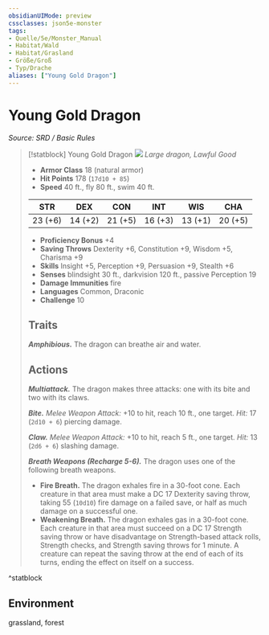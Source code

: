 ```yaml
---
obsidianUIMode: preview
cssclasses: json5e-monster
tags:
- Quelle/5e/Monster_Manual
- Habitat/Wald
- Habitat/Grasland
- Größe/Groß
- Typ/Drache
aliases: ["Young Gold Dragon"]
---
```

# Young Gold Dragon
*Source: SRD / Basic Rules*  

> [!statblock] Young Gold Dragon
> ![](compendium/bestiary/dragon/token/young-gold-dragon.png#token)
> *Large dragon, Lawful Good*
> 
> - **Armor Class** 18  (natural armor)
> - **Hit Points** 178 (`17d10 + 85`)
> - **Speed** 40 ft., fly 80 ft., swim 40 ft.
> 
> |STR|DEX|CON|INT|WIS|CHA|
> |:---:|:---:|:---:|:---:|:---:|:---:|
> |23 (+6)|14 (+2)|21 (+5)|16 (+3)|13 (+1)|20 (+5)|
> 
> - **Proficiency Bonus** +4
> - **Saving Throws** Dexterity +6, Constitution +9, Wisdom +5, Charisma +9
> - **Skills** Insight +5, Perception +9, Persuasion +9, Stealth +6
> - **Senses** blindsight 30 ft., darkvision 120 ft., passive Perception 19
> - **Damage Immunities** fire
> - **Languages** Common, Draconic
> - **Challenge** 10
> 
> ## Traits
> 
> ***Amphibious.*** The dragon can breathe air and water.
> 
> ## Actions
> 
> ***Multiattack.*** The dragon makes three attacks: one with its bite and two with its claws.
> 
> ***Bite.*** *Melee Weapon Attack:* +10 to hit, reach 10 ft., one target. *Hit:* 17 (`2d10 + 6`) piercing damage.
> 
> ***Claw.*** *Melee Weapon Attack:* +10 to hit, reach 5 ft., one target. *Hit:* 13 (`2d6 + 6`) slashing damage.
> 
> ***Breath Weapons (Recharge 5-6).*** The dragon uses one of the following breath weapons.
> 
> - **Fire Breath.** The dragon exhales fire in a 30-foot cone. Each creature in that area must make a DC 17 Dexterity saving throw, taking 55 (`10d10`) fire damage on a failed save, or half as much damage on a successful one.  
> - **Weakening Breath.** The dragon exhales gas in a 30-foot cone. Each creature in that area must succeed on a DC 17 Strength saving throw or have disadvantage on Strength-based attack rolls, Strength checks, and Strength saving throws for 1 minute. A creature can repeat the saving throw at the end of each of its turns, ending the effect on itself on a success.  
^statblock

## Environment

grassland, forest